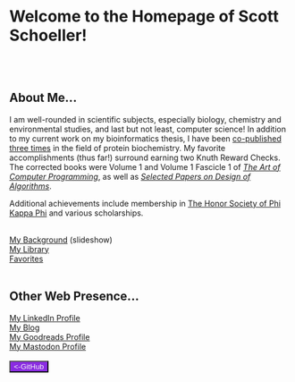 <body>
<h1>Welcome to the Homepage of Scott Schoeller!</h1><br>
<br>
<h2>About Me...</h2>
<p>I am well-rounded in scientific subjects, especially biology, chemistry and environmental studies, and last but not least, computer science!
In addition to my current work on my bioinformatics thesis, I have been <a href="pubs.html">co-published three times</a> in the field of protein biochemistry.
My favorite accomplishments (thus far!) surround earning two Knuth Reward Checks. The corrected books were Volume 1 and Volume 1 Fascicle 1 of <i><a href="https://www-cs-faculty.stanford.edu/~knuth/taocp.html">The Art of Computer Programming</a></i>, as well as <i><a href="https://www-cs-faculty.stanford.edu/~knuth/da.html">Selected Papers on Design of Algorithms</a></i>.</p> 
<p>Additional achievements include membership in <a href="https://www.phikappaphi.org/">The Honor Society of Phi Kappa Phi</a> and various scholarships.</p><br>
<a href="https://drive.google.com/file/d/1NDO06h8JYRQKnt1zMERhviXTVNw9Fc1R/preview" width="640" height="480">My Background</a> (slideshow)<br>
 <a href="knuthkorner.html">My Library</a><br>
<a href="favlinks.html">Favorites</a><br>
<br>
<h2>Other Web Presence...</h2>
<a href="https://www.linkedin.com/in/sschoellerSTEM">My LinkedIn Profile</a><br>
<a href="https://sschoellerSTEM.blogspot.com">My Blog</a><br>
<a href="https://www.goodreads.com/sschoellerstem">My Goodreads Profile</a><br>
<a rel="me" href="https://noc.social/@sschoellerSTEM">My Mastodon Profile</a><br>
<br>
<form action="https://github.com/sschoellerSTEM">
<button type="submit" style="background-color:blueviolet;color:whitesmoke">&lt;-GitHub</button>
</form>
</body>
